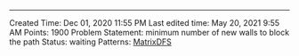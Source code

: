 ---
Created Time: Dec 01, 2020 11:55 PM
Last edited time: May 20, 2021 9:55 AM
Points: 1900
Problem Statement: minimum number of new walls to block the
  path
Status: waiting
Patterns: [Matrix](Matrix.md)[DFS](DFS.md)